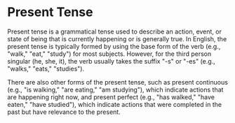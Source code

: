 # Present Tense

Present tense is a grammatical tense used to describe an action, event, or state of being that is currently happening or is generally true. In English, the present tense is typically formed by using the base form of the verb (e.g., "walk," "eat," "study") for most subjects. However, for the third person singular (he, she, it), the verb usually takes the suffix "-s" or "-es" (e.g., "walks," "eats," "studies").

There are also other forms of the present tense, such as present continuous (e.g., "is walking," "are eating," "am studying"), which indicate actions that are happening right now, and present perfect (e.g., "has walked," "have eaten," "have studied"), which indicate actions that were completed in the past but have relevance to the present.